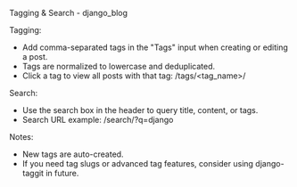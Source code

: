 Tagging & Search - django_blog

Tagging:
- Add comma-separated tags in the "Tags" input when creating or editing a post.
- Tags are normalized to lowercase and deduplicated.
- Click a tag to view all posts with that tag: /tags/<tag_name>/

Search:
- Use the search box in the header to query title, content, or tags.
- Search URL example: /search/?q=django

Notes:
- New tags are auto-created.
- If you need tag slugs or advanced tag features, consider using django-taggit in future.
